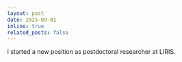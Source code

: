 ```yaml
---
layout: post
date: 2025-09-01
inline: true
related_posts: false
---
```


I started a new position as postdoctoral researcher at LIRIS.